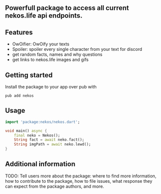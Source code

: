 <!-- 
This README describes the package. If you publish this package to pub.dev,
this README's contents appear on the landing page for your package.

For information about how to write a good package README, see the guide for
[writing package pages](https://dart.dev/guides/libraries/writing-package-pages). 

For general information about developing packages, see the Dart guide for
[creating packages](https://dart.dev/guides/libraries/create-library-packages)
and the Flutter guide for
[developing packages and plugins](https://flutter.dev/developing-packages). 
-->

## Powerfull package to access all current nekos.life api endpoints.

## Features

- OwOifier: OwOify your texts
- Spoiler: spoiler every single character from your text for discord
- get random facts, names and why questions
- get links to nekos.life images and gifs

## Getting started

Install the package to your app over pub with
```
pub add nekos
```

## Usage

```dart
import 'package:nekos/nekos.dart';

void main() async {
    final neko = Nekos();
    String fact = await neko.fact();
    String imgPath = await neko.lewd();
}
```

## Additional information

TODO: Tell users more about the package: where to find more information, how to 
contribute to the package, how to file issues, what response they can expect 
from the package authors, and more.

